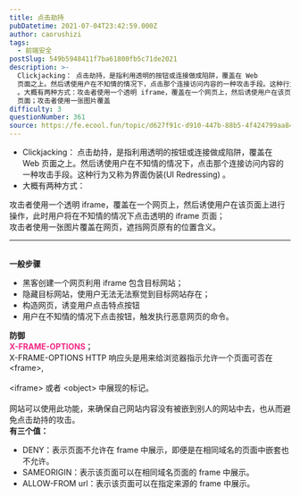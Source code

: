 ```yaml
---
title: 点击劫持
pubDatetime: 2021-07-04T23:42:59.000Z
author: caorushizi
tags:
  - 前端安全
postSlug: 549b5948411f7ba61800fb5c71de2021
description: >-
  Clickjacking： 点击劫持，是指利用透明的按钮或连接做成陷阱，覆盖在 Web
  页面之上。然后诱使用户在不知情的情况下，点击那个连接访问内容的一种攻击手段。这种行为又称为界面伪装(UI Redressing)
  。大概有两种方式：攻击者使用一个透明 iframe，覆盖在一个网页上，然后诱使用户在该页面上进行操作，此时用户将在不知情的情况下点击透明的 iframe
  页面；攻击者使用一张图片覆盖
difficulty: 3
questionNumber: 361
source: https://fe.ecool.fun/topic/d627f91c-d910-447b-88b5-4f424799aa84
---
```


<p></p><ul><li>Clickjacking： 点击劫持，是指利用透明的按钮或连接做成陷阱，覆盖在 Web 页面之上。然后诱使用户在不知情的情况下，点击那个连接访问内容的一种攻击手段。这种行为又称为界面伪装(UI Redressing) 。</li><li>大概有两种方式：</li></ul><p>攻击者使用一个透明 iframe，覆盖在一个网页上，然后诱使用户在该页面上进行操作，此时用户将在不知情的情况下点击透明的 iframe 页面；<br/>攻击者使用一张图片覆盖在网页，遮挡网页原有的位置含义。<br/></p><hr/><p><br/><strong>一般步骤</strong><br/></p><ul><li>黑客创建一个网页利用 iframe 包含目标网站；</li><li>隐藏目标网站，使用户无法无法察觉到目标网站存在；</li><li>构造网页，诱变用户点击特点按钮</li><li>用户在不知情的情况下点击按钮，触发执行恶意网页的命令。</li></ul><p><strong>防御</strong><br/><strong><span style="color:#f32784">X-FRAME-OPTIONS</span></strong>；<br/>X-FRAME-OPTIONS HTTP 响应头是用来给浏览器指示允许一个页面可否在&lt;frame&gt;, <br/><br/>&lt;iframe&gt; 或者 &lt;object&gt; 中展现的标记。<br/><br/>网站可以使用此功能，来确保自己网站内容没有被嵌到别人的网站中去，也从而避免点击劫持的攻击。<br/><strong>有三个值：</strong><br/></p><ul><li>DENY：表示页面不允许在 frame 中展示，即便是在相同域名的页面中嵌套也不允许。</li><li>SAMEORIGIN：表示该页面可以在相同域名页面的 frame 中展示。</li><li>ALLOW-FROM url：表示该页面可以在指定来源的 frame 中展示。</li></ul><p></p><p></p><p><br/></p>
